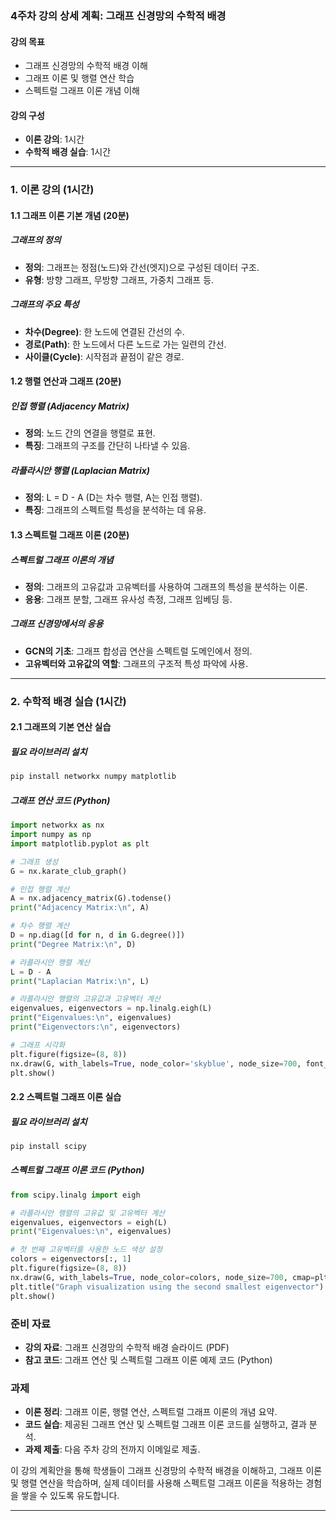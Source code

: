 ### 4주차 강의 상세 계획: 그래프 신경망의 수학적 배경

#### 강의 목표
- 그래프 신경망의 수학적 배경 이해
- 그래프 이론 및 행렬 연산 학습
- 스펙트럴 그래프 이론 개념 이해

#### 강의 구성
- **이론 강의**: 1시간
- **수학적 배경 실습**: 1시간

---

### 1. 이론 강의 (1시간)

#### 1.1 그래프 이론 기본 개념 (20분)

##### 그래프의 정의
- **정의**: 그래프는 정점(노드)와 간선(엣지)으로 구성된 데이터 구조.
- **유형**: 방향 그래프, 무방향 그래프, 가중치 그래프 등.

##### 그래프의 주요 특성
- **차수(Degree)**: 한 노드에 연결된 간선의 수.
- **경로(Path)**: 한 노드에서 다른 노드로 가는 일련의 간선.
- **사이클(Cycle)**: 시작점과 끝점이 같은 경로.

#### 1.2 행렬 연산과 그래프 (20분)

##### 인접 행렬 (Adjacency Matrix)
- **정의**: 노드 간의 연결을 행렬로 표현.
- **특징**: 그래프의 구조를 간단히 나타낼 수 있음.

##### 라플라시안 행렬 (Laplacian Matrix)
- **정의**: L = D - A (D는 차수 행렬, A는 인접 행렬).
- **특징**: 그래프의 스펙트럴 특성을 분석하는 데 유용.

#### 1.3 스펙트럴 그래프 이론 (20분)

##### 스펙트럴 그래프 이론의 개념
- **정의**: 그래프의 고유값과 고유벡터를 사용하여 그래프의 특성을 분석하는 이론.
- **응용**: 그래프 분할, 그래프 유사성 측정, 그래프 임베딩 등.

##### 그래프 신경망에서의 응용
- **GCN의 기초**: 그래프 합성곱 연산을 스펙트럴 도메인에서 정의.
- **고유벡터와 고유값의 역할**: 그래프의 구조적 특성 파악에 사용.

---

### 2. 수학적 배경 실습 (1시간)

#### 2.1 그래프의 기본 연산 실습

##### 필요 라이브러리 설치
```bash
pip install networkx numpy matplotlib
```

##### 그래프 연산 코드 (Python)
```python
import networkx as nx
import numpy as np
import matplotlib.pyplot as plt

# 그래프 생성
G = nx.karate_club_graph()

# 인접 행렬 계산
A = nx.adjacency_matrix(G).todense()
print("Adjacency Matrix:\n", A)

# 차수 행렬 계산
D = np.diag([d for n, d in G.degree()])
print("Degree Matrix:\n", D)

# 라플라시안 행렬 계산
L = D - A
print("Laplacian Matrix:\n", L)

# 라플라시안 행렬의 고유값과 고유벡터 계산
eigenvalues, eigenvectors = np.linalg.eigh(L)
print("Eigenvalues:\n", eigenvalues)
print("Eigenvectors:\n", eigenvectors)

# 그래프 시각화
plt.figure(figsize=(8, 8))
nx.draw(G, with_labels=True, node_color='skyblue', node_size=700, font_size=15)
plt.show()
```

#### 2.2 스펙트럴 그래프 이론 실습

##### 필요 라이브러리 설치
```bash
pip install scipy
```

##### 스펙트럴 그래프 이론 코드 (Python)
```python
from scipy.linalg import eigh

# 라플라시안 행렬의 고유값 및 고유벡터 계산
eigenvalues, eigenvectors = eigh(L)
print("Eigenvalues:\n", eigenvalues)

# 첫 번째 고유벡터를 사용한 노드 색상 설정
colors = eigenvectors[:, 1]
plt.figure(figsize=(8, 8))
nx.draw(G, with_labels=True, node_color=colors, node_size=700, cmap=plt.cm.viridis, font_size=15)
plt.title("Graph visualization using the second smallest eigenvector")
plt.show()
```

### 준비 자료
- **강의 자료**: 그래프 신경망의 수학적 배경 슬라이드 (PDF)
- **참고 코드**: 그래프 연산 및 스펙트럴 그래프 이론 예제 코드 (Python)

### 과제
- **이론 정리**: 그래프 이론, 행렬 연산, 스펙트럴 그래프 이론의 개념 요약.
- **코드 실습**: 제공된 그래프 연산 및 스펙트럴 그래프 이론 코드를 실행하고, 결과 분석.
- **과제 제출**: 다음 주차 강의 전까지 이메일로 제출.

이 강의 계획안을 통해 학생들이 그래프 신경망의 수학적 배경을 이해하고, 그래프 이론 및 행렬 연산을 학습하며, 실제 데이터를 사용해 스펙트럴 그래프 이론을 적용하는 경험을 쌓을 수 있도록 유도합니다.

---
